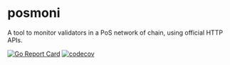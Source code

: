 # posmoni
A tool to monitor validators in a PoS network of chain, using official HTTP APIs.

[![Go Report Card](https://goreportcard.com/badge/github.com/nethermindeth/posmoni)](https://goreportcard.com/report/github.com/nethermindeth/posmoni) [![codecov](https://codecov.io/gh/NethermindEth/posmoni/branch/main/graph/badge.svg?token=FAJ7F1NN4H)](https://codecov.io/gh/NethermindEth/posmoni) 